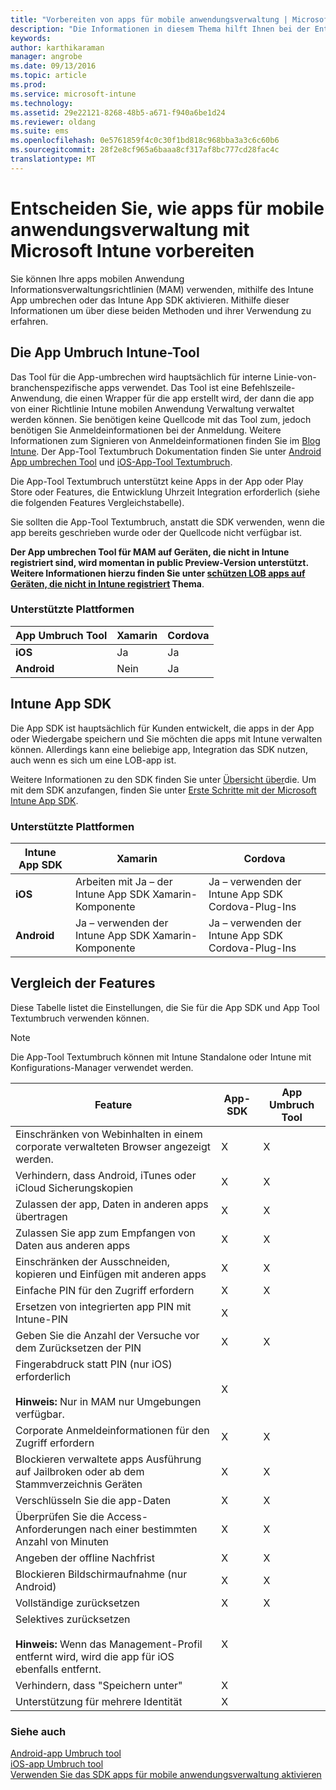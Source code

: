```yaml
---
title: "Vorbereiten von apps für mobile anwendungsverwaltung | Microsoft Intune"
description: "Die Informationen in diesem Thema hilft Ihnen bei der Entscheidung, wenn die App-Tool und das App-SDK umbrechen verwendet werden sollen, aktivieren Sie Ihre benutzerdefinierten Textzeile Geschäfts-apps, die Informationsverwaltungsrichtlinien mobile-app verwenden."
keywords: 
author: karthikaraman
manager: angrobe
ms.date: 09/13/2016
ms.topic: article
ms.prod: 
ms.service: microsoft-intune
ms.technology: 
ms.assetid: 29e22121-8268-48b5-a671-f940a6be1d24
ms.reviewer: oldang
ms.suite: ems
ms.openlocfilehash: 0e5761859f4c0c30f1bd818c968bba3a3c6c60b6
ms.sourcegitcommit: 28f2e8cf965a6baaa8cf317af8bc777cd28fac4c
translationtype: MT
---
```

# Entscheiden Sie, wie apps für mobile anwendungsverwaltung mit Microsoft Intune vorbereiten
Sie können Ihre apps mobilen Anwendung Informationsverwaltungsrichtlinien (MAM) verwenden, mithilfe des Intune App umbrechen oder das Intune App SDK aktivieren. Mithilfe dieser Informationen um über diese beiden Methoden und ihrer Verwendung zu erfahren.

## Die App Umbruch Intune-Tool
Das Tool für die App-umbrechen wird hauptsächlich für interne Linie-von-branchenspezifische apps verwendet. Das Tool ist eine Befehlszeile-Anwendung, die einen Wrapper für die app erstellt wird, der dann die app von einer Richtlinie Intune mobilen Anwendung Verwaltung verwaltet werden können. Sie benötigen keine Quellcode mit das Tool zum, jedoch benötigen Sie Anmeldeinformationen bei der Anmeldung.  Weitere Informationen zum Signieren von Anmeldeinformationen finden Sie im [Blog Intune](https://blogs.technet.microsoft.com/enterprisemobility/2015/02/25/how-to-obtain-the-prerequisites-for-the-intune-app-wrapping-tool-for-ios/). Der App-Tool Textumbruch Dokumentation finden Sie unter [Android App umbrechen Tool](prepare-android-apps-for-mobile-application-management-with-the-microsoft-intune-app-wrapping-tool.md) und [iOS-App-Tool Textumbruch](prepare-ios-apps-for-mobile-application-management-with-the-microsoft-intune-app-wrapping-tool.md).

Die App-Tool Textumbruch unterstützt keine Apps in der App oder Play Store oder Features, die Entwicklung Uhrzeit Integration erforderlich (siehe die folgenden Features Vergleichstabelle).

Sie sollten die App-Tool Textumbruch, anstatt die SDK verwenden, wenn die app bereits geschrieben wurde oder der Quellcode nicht verfügbar ist.

**Der App umbrechen Tool für MAM auf Geräten, die nicht in Intune registriert sind, wird momentan in public Preview-Version unterstützt. Weitere Informationen hierzu finden Sie unter [schützen LOB apps auf Geräten, die nicht in Intune registriert](protect-line-of-business-apps-and-data-on-devices-not-enrolled-in-microsoft-intune.md) Thema**.

### Unterstützte Plattformen

|**App Umbruch Tool** | **Xamarin** |**Cordova** |
|------|----|----|
|**iOS** |Ja|Ja|
|**Android**| Nein |Ja|
## Intune App SDK
Die App SDK ist hauptsächlich für Kunden entwickelt, die apps in der App oder Wiedergabe speichern und Sie möchten die apps mit Intune verwalten können. Allerdings kann eine beliebige app, Integration das SDK nutzen, auch wenn es sich um eine LOB-app ist.

Weitere Informationen zu den SDK finden Sie unter [Übersicht über](/intune/develop/intune-app-sdk)die. Um mit dem SDK anzufangen, finden Sie unter [Erste Schritte mit der Microsoft Intune App SDK](/intune/develop/intune-app-sdk-get-started).

### Unterstützte Plattformen
|**Intune App SDK** |**Xamarin** |**Cordova**
|------|----|----|
|**iOS**|Arbeiten mit Ja – der Intune App SDK Xamarin-Komponente|Ja – verwenden der Intune App SDK Cordova-Plug-Ins|
|**Android**| Ja – verwenden der Intune App SDK Xamarin-Komponente|Ja – verwenden der Intune App SDK Cordova-Plug-Ins|

## Vergleich der Features
Diese Tabelle listet die Einstellungen, die Sie für die App SDK und App Tool Textumbruch verwenden können.

> [!NOTE]
> Die App-Tool Textumbruch können mit Intune Standalone oder Intune mit Konfigurations-Manager verwendet werden.

|Feature|App-SDK|App Umbruch Tool|
|-----------|---------------------|-----------|
|Einschränken von Webinhalten in einem corporate verwalteten Browser angezeigt werden.|X|X|
|Verhindern, dass Android, iTunes oder iCloud Sicherungskopien|X|X|
|Zulassen der app, Daten in anderen apps übertragen|X|X|
|Zulassen Sie app zum Empfangen von Daten aus anderen apps|X|X|
|Einschränken der Ausschneiden, kopieren und Einfügen mit anderen apps|X|X|
|Einfache PIN für den Zugriff erfordern|X|X|
|Ersetzen von integrierten app PIN mit Intune-PIN|X||
|Geben Sie die Anzahl der Versuche vor dem Zurücksetzen der PIN|X|X|
|Fingerabdruck statt PIN (nur iOS) erforderlich<br></br>**Hinweis:** Nur in MAM nur Umgebungen verfügbar.|X||
|Corporate Anmeldeinformationen für den Zugriff erfordern|X|X|
|Blockieren verwaltete apps Ausführung auf Jailbroken oder ab dem Stammverzeichnis Geräten|X|X|
|Verschlüsseln Sie die app-Daten|X|X|
|Überprüfen Sie die Access-Anforderungen nach einer bestimmten Anzahl von Minuten|X|X|
|Angeben der offline Nachfrist|X|X|
|Blockieren Bildschirmaufnahme (nur Android)|X|X|
|Vollständige zurücksetzen|X|X|
|Selektives zurücksetzen <br></br>**Hinweis:** Wenn das Management-Profil entfernt wird, wird die app für iOS ebenfalls entfernt.|X||
|Verhindern, dass "Speichern unter" |X||
|Unterstützung für mehrere Identität|X||
### Siehe auch

[Android-app Umbruch tool](prepare-android-apps-for-mobile-application-management-with-the-microsoft-intune-app-wrapping-tool.md)</br>
[iOS-app Umbruch tool](prepare-ios-apps-for-mobile-application-management-with-the-microsoft-intune-app-wrapping-tool.md)</br>
[Verwenden Sie das SDK apps für mobile anwendungsverwaltung aktivieren](use-the-sdk-to-enable-apps-for-mobile-application-management.md)
